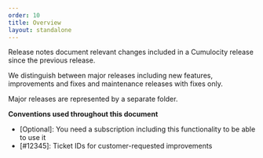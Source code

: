 ```yaml
---
order: 10
title: Overview
layout: standalone
---
```


Release notes document relevant changes included in a Cumulocity release since the previous release.

We distinguish between major releases including new features, improvements and fixes and maintenance releases with fixes only.

Major releases are represented by a separate folder.

**Conventions used throughout this document**

* [Optional]: You need a subscription including this functionality to be able to use it
* [#12345]: Ticket IDs for customer-requested improvements
